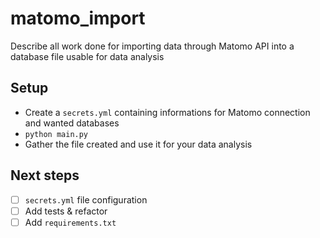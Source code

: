 # matomo_import

Describe all work done for importing data through Matomo API into a database file usable for data analysis

## Setup
- Create a `secrets.yml` containing informations for Matomo connection and wanted databases
- `python main.py`
- Gather the file created and use it for your data analysis

## Next steps
-  [ ] `secrets.yml` file configuration
-  [ ] Add tests & refactor
-  [ ] Add `requirements.txt`